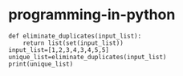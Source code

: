 # programming-in-python

    def eliminate_duplicates(input_list):
        return list(set(input_list))
    input_list=[1,2,3,4,3,4,5,5]
    unique_list=eliminate_duplicates(input_list)
    print(unique_list)
